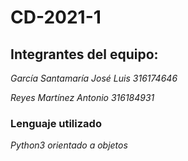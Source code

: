 # CD-2021-1

## Integrantes del equipo:
_García Santamaría José Luis 316174646_

_Reyes Martínez Antonio 316184931_

### Lenguaje utilizado
_Python3 orientado a objetos_
